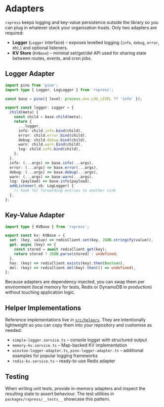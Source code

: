 # Adapters

`rxpress` keeps logging and key-value persistence outside the library so you can plug in whatever stack your organisation trusts. Only two adapters are required:

- **Logger** (`Logger` interface) – exposes levelled logging (`info`, `debug`, `error`, etc.) and optional listeners.
- **KV Store** (`KVBase`) – minimal set/get/del API used for sharing state between routes, events, and cron jobs.

## Logger Adapter

```ts
import pino from 'pino';
import type { Logger, LogLogger } from 'rxpress';

const base = pino({ level: process.env.LOG_LEVEL ?? 'info' });

export const logger: Logger = {
  child(meta) {
    const child = base.child(meta);
    return {
      ...logger,
      info: child.info.bind(child),
      error: child.error.bind(child),
      debug: child.debug.bind(child),
      warn: child.warn.bind(child),
      log: child.info.bind(child),
    };
  },
  info: (...args) => base.info(...args),
  error: (...args) => base.error(...args),
  debug: (...args) => base.debug(...args),
  warn: (...args) => base.warn(...args),
  log: (payload) => base.info(payload),
  addListener(_cb: LogLogger) {
    // hook for forwarding entries to another sink
  },
};
```

## Key-Value Adapter

```ts
import type { KVBase } from 'rxpress';

export const kv: KVBase = {
  set: (key, value) => redisClient.set(key, JSON.stringify(value)),
  get: async (key) => {
    const stored = await redisClient.get(key);
    return stored ? JSON.parse(stored) : undefined;
  },
  has: (key) => redisClient.exists(key).then(Boolean),
  del: (key) => redisClient.del(key).then(() => undefined),
};
```

Because adapters are dependency-injected, you can swap them per environment (local memory for tests, Redis or DynamoDB in production) without touching application logic.

## Helper Implementations

Reference implementations live in [`src/helpers`](../src/helpers). They are intentionally lightweight so you can copy them into your repository and customise as needed:

- `simple-logger.service.ts` – console logger with structured output
- `memory-kv.service.ts` – Map-backed KV implementation
- `winston-logger-adapter.ts`, `pino-logger-adapter.ts` – additional examples for popular logging frameworks
- `redis-kv.service.ts` – ready-to-use Redis adapter

## Testing

When writing unit tests, provide in-memory adapters and inspect the resulting state to assert behaviour. The test utilities in `packages/rxpress/__tests__` showcase this pattern.
